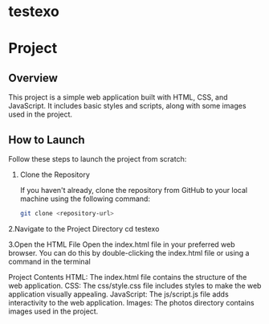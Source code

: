 # testexo
# Project

## Overview

This project is a simple web application built with HTML, CSS, and JavaScript. It includes basic styles and scripts, along with some images used in the project.
## How to Launch

Follow these steps to launch the project from scratch:

1. Clone the Repository
   
   If you haven't already, clone the repository from GitHub to your local machine using the following command:

   ```bash
   git clone <repository-url>

2.Navigate to the Project Directory
cd testexo

3.Open the HTML File
Open the index.html file in your preferred web browser. You can do this by double-clicking the index.html file or using a command in the terminal

Project Contents
HTML: The index.html file contains the structure of the web application.
CSS: The css/style.css file includes styles to make the web application visually appealing.
JavaScript: The js/script.js file adds interactivity to the web application.
Images: The photos directory contains images used in the project.